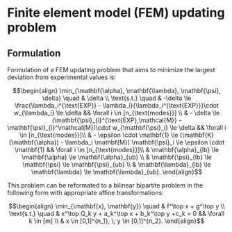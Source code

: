 # Finite element model (FEM) updating problem

## Formulation
Formulation of a FEM updating problem that aims to minimize the largest deviation from experimental values is: 
```math
\begin{align}
    \min_{\mathbf{\alpha}, \mathbf{\lambda}, \mathbf{\psi}, \delta} \quad & \delta \\
    \text{s.t.} \quad 
    & -\delta \le \frac{\lambda_i^{\text{EXP}} - \lambda_i}{\lambda_i^{\text{EXP}}}\cdot w_{\lambda_i} \le \delta && \forall i \in [n_{\text{modes}}] \\
    & - \delta \le (\mathbf{\psi}_{i}^{\text{EXP},\mathcal{M}} - \mathbf{\psi}_{i}^\mathcal{M})\cdot w_{\mathbf{\psi}_i} \le \delta && \forall i \in [n_{\text{modes}}]\\
    & - \epsilon \cdot \mathbf{1} \le (\mathbf{K}(\mathbf{\alpha}) - \lambda_i \mathbf{M}) \mathbf{\psi}_i \le \epsilon \cdot \mathbf{1} && \forall i \in [n_{\text{modes}}]\\
    & \mathbf{\alpha}_{lb} \le \mathbf{\alpha} \le \mathbf{\alpha}_{ub} \\
    & \mathbf{\psi}_{lb} \le \mathbf{\psi} \le \mathbf{\psi}_{ub} \\
    & \mathbf{\lambda}_{lb} \le \mathbf{\lambda} \le \mathbf{\lambda}_{ub}.
\end{align}
```
This problem can be reformated to a bilinear bipartite problem in the following form with appropriate affine transformations:
```math
\begin{align}
    \min_{\mathbf{x}, \mathbf{y}} \quad & f^\top x + g^\top y \\
    \text{s.t.} \quad 
    & x^\top Q_k y + a_k^\top x + b_k^\top y +c_k = 0 && \forall k \in [m] \\
    & x \in [0,1]^{n_1}, \; y \in [0,1]^{n_2}.
\end{align}
```